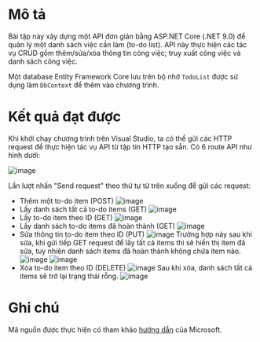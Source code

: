 # Mô tả
Bài tập này xây dựng một API đơn giản bằng ASP.NET Core (.NET 9.0) để quản lý một danh sách việc cần làm (to-do list). API này thực hiện các tác vụ CRUD gồm thêm/sửa/xóa thông tin công việc; truy xuất công việc và danh sách công việc.

Một database Entity Framework Core lưu trên bộ nhớ `TodoList` được sử dụng làm `DbContext` để thêm vào chương trình.

# Kết quả đạt được
Khi khởi chạy chương trình trên Visual Studio, ta có thể gửi các HTTP request để thực hiện tác vụ API từ tập tin HTTP tạo sẵn. Có 6 route API như hình dưới:

![image](https://github.com/user-attachments/assets/884ea745-42a0-4d35-96a9-7cde063d6297)

Lần lượt nhấn "Send request" theo thứ tự từ trên xuống để gửi các request:
* Thêm một to-do item (POST)
  ![image](https://github.com/user-attachments/assets/f126e266-d956-42d0-9b68-dc90c0302123)
* Lấy danh sách tất cả to-do items (GET)
  ![image](https://github.com/user-attachments/assets/a2739267-882b-40a3-8e14-41b0c0297d2f)
* Lấy to-do item theo ID (GET)
  ![image](https://github.com/user-attachments/assets/d242fb10-7ea2-48e9-a821-f330832e4316)
* Lấy danh sách to-do items đã hoàn thành (GET)
  ![image](https://github.com/user-attachments/assets/54d3fe75-393f-46c0-a482-d1c77a7e3feb)
* Sửa thông tin to-do item theo ID (PUT)
  ![image](https://github.com/user-attachments/assets/b6970f9e-6c87-439f-9c01-c96713ba760c)
  Trường hợp này sau khi sửa, khi gửi tiếp GET request để lấy tất cả items thì sẽ hiển thị item đã sửa, tuy nhiên danh sách items đã hoàn thành không chứa item nào.
  ![image](https://github.com/user-attachments/assets/dda4c5e6-0569-4ef9-8220-9071c98407e9)
  ![image](https://github.com/user-attachments/assets/d4a3adde-8344-425a-a3a5-08d6fd626b36)
* Xóa to-do item theo ID (DELETE)
  ![image](https://github.com/user-attachments/assets/b7c202ee-e39c-4645-9a7b-ba4c83e5ed57)
  Sau khi xóa, danh sách tất cả items sẽ trở lại trạng thái rỗng.
  ![image](https://github.com/user-attachments/assets/8d00b825-2bcd-4ff3-b150-8bdcd41808d1)

# Ghi chú
Mã nguồn được thực hiện có tham khảo [hướng dẫn](https://learn.microsoft.com/en-us/aspnet/core/tutorials/min-web-api?view=aspnetcore-9.0&tabs=visual-studio) của Microsoft.
